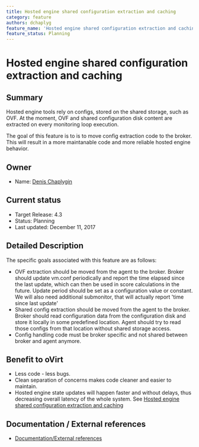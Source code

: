 ```yaml
---
title: Hosted engine shared configuration extraction and caching
category: feature
authors: dchaplyg
feature_name: 'Hosted engine shared configuration extraction and caching'
feature_status: Planning
---
```


# Hosted engine shared configuration extraction and caching

## Summary

Hosted engine tools rely on configs, stored on the shared storage, such as OVF.
At the moment, OVF and shared configuration disk content are extracted on every monitoring loop execution.

The goal of this feature is to is to move config extraction code to the broker. This will result in a more maintanable code and more reliable hosted engine behavior.

## Owner

*   Name: [Denis Chaplygin](https://github.com/akashihi)

## Current status

*   Target Release: 4.3
*   Status: Planning
*   Last updated: December 11, 2017

## Detailed Description

The specific goals associated with this feature are as follows:

*   OVF extraction should be moved from the agent to the broker. Broker should update vm.conf periodically and report the time elapsed since the last update, which can then be used in score calculations in the future. Update period should be set as a configuration value or constant. We will also need additional submonitor, that will actually report 'time since last update'
*   Shared config extraction should be moved from the agent to the broker. Broker should read configuration data from the configuration disk and store it locally in some predefined location. Agent should try to read those configs from that location without shared storage access.
*   Config handling code must be broker specific and not shared between broker and agent anymore.

## Benefit to oVirt

*   Less code - less bugs.
*   Clean separation of concerns makes code cleaner and easier to maintain.
*   Hosted engine state updates will happen faster and without delays, thus decreasing overall latency of the whole system. See [Hosted engine shared configuration extraction and caching](develop/release-management/features/sla/hosted-engine-ovf-extraction#documentation)

## Documentation / External references

*   [Documentation/External references](develop/release-management/features/sla/hosted-engine-agent-offloading/#documentation)

